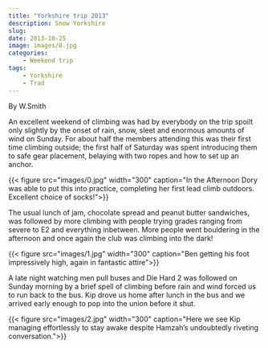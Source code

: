 ```yaml
---
title: "Yorkshire trip 2013"
description: Snow Yorkshire
slug: 
date: 2013-10-25
image: images/0.jpg
categories:
    - Weekend trip
tags:
    - Yorkshire
    - Trad
---
```


By W.Smith

An excellent weekend of climbing was had by everybody on the trip spoilt only slightly by the
onset of rain, snow, sleet and enormous amounts of wind on Sunday. For about half the members
attending this was their first time climbing outside; the first half of Saturday was spent
introducing them to safe gear placement, belaying with two ropes and how to set up an anchor.

{{< figure src="images/0.jpg" width="300" caption="In the Afternoon Dory was able to put this into practice, completing her first lead climb outdoors. Excellent choice of socks!">}}

The usual lunch of jam, chocolate spread and peanut butter sandwiches, was followed by more
climbing with people trying grades ranging from severe to E2 and everything inbetween. More
people went bouldering in the afternoon and once again the club was climbing into the dark!

{{< figure src="images/1.jpg" width="300" caption="Ben getting his foot impressively high, again in fantastic attire">}}


A late night watching men pull buses and Die Hard 2 was followed on Sunday morning by a
brief spell of climbing before rain and wind forced us to run back to the bus. Kip drove us home
after lunch in the bus and we arrived early enough to pop into the union before it shut.


{{< figure src="images/2.jpg" width="300" caption="Here we see Kip managing effortlessly to stay awake despite Hamzah’s undoubtedly riveting conversation.">}}
